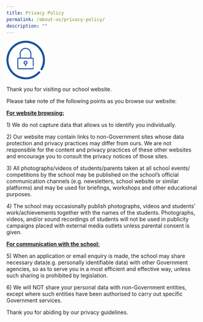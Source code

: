 ```yaml
---
title: Privacy Policy
permalink: /about-us/privacy-policy/
description: ""
---
```

<img src="/images/privacy-smaller-icons.png"  
style="width:20%"> 

Thank you for visiting our school website.   

  

Please take note of the following points as you browse our website:

**<u>For website browsing:</u>**

1) We do not capture data that allows us to identify you individually. 

2) Our website may contain links to non-Government sites whose data protection and privacy practices may differ from ours. We are not responsible for the content and privacy practices of these other websites and encourage you to consult the privacy notices of those sites. 

3) All photographs/videos of students/parents taken at all school events/ competitions by the school may be published on the school’s official communication channels (e.g. newsletters, school website or similar platforms) and may be used for briefings, workshops and other educational purposes. 

4) The school may occasionally publish photographs, videos and students’ work/achievements together with the names of the students. Photographs, videos, and/or sound recordings of students will not be used in publicity campaigns placed with external media outlets unless parental consent is given.  

**<u>For communication with the school:</u>**

5) When an application or email enquiry is made, the school may share necessary data(e.g. personally identifiable data) with other Government agencies, so as to serve you in a most efficient and effective way, unless such sharing is prohibited by legislation. 

6) We will NOT share your personal data with non-Government entities, except where such entities have been authorised to carry out specific Government services.  

Thank you for abiding by our privacy guidelines.